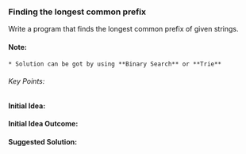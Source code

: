 ### Finding the longest common prefix

Write a program that finds the longest common prefix of given strings.

#### Note:

    * Solution can be got by using **Binary Search** or **Trie**

###### Key Points:

#### Initial Idea:

#### Initial Idea Outcome:

#### Suggested Solution:
